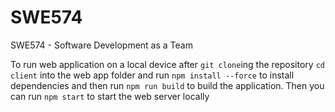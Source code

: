 # SWE574
SWE574 - Software Development as a Team

To run web application on a local device after `git clone`ing the repository `cd client` into the web app folder and run `npm install --force` to install dependencies and then run `npm run build` to build the application. Then you can run `npm start` to start the web server locally
